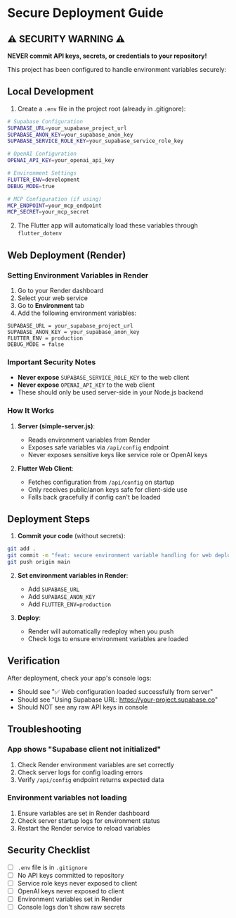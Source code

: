 # Secure Deployment Guide

## ⚠️ SECURITY WARNING ⚠️

**NEVER commit API keys, secrets, or credentials to your repository!**

This project has been configured to handle environment variables securely:

## Local Development

1. Create a `.env` file in the project root (already in .gitignore):
```bash
# Supabase Configuration
SUPABASE_URL=your_supabase_project_url
SUPABASE_ANON_KEY=your_supabase_anon_key
SUPABASE_SERVICE_ROLE_KEY=your_supabase_service_role_key

# OpenAI Configuration  
OPENAI_API_KEY=your_openai_api_key

# Environment Settings
FLUTTER_ENV=development
DEBUG_MODE=true

# MCP Configuration (if using)
MCP_ENDPOINT=your_mcp_endpoint
MCP_SECRET=your_mcp_secret
```

2. The Flutter app will automatically load these variables through `flutter_dotenv`

## Web Deployment (Render)

### Setting Environment Variables in Render

1. Go to your Render dashboard
2. Select your web service
3. Go to **Environment** tab
4. Add the following environment variables:

```
SUPABASE_URL = your_supabase_project_url
SUPABASE_ANON_KEY = your_supabase_anon_key  
FLUTTER_ENV = production
DEBUG_MODE = false
```

### Important Security Notes

- **Never expose** `SUPABASE_SERVICE_ROLE_KEY` to the web client
- **Never expose** `OPENAI_API_KEY` to the web client
- These should only be used server-side in your Node.js backend

### How It Works

1. **Server (simple-server.js)**:
   - Reads environment variables from Render
   - Exposes safe variables via `/api/config` endpoint
   - Never exposes sensitive keys like service role or OpenAI keys

2. **Flutter Web Client**:
   - Fetches configuration from `/api/config` on startup
   - Only receives public/anon keys safe for client-side use
   - Falls back gracefully if config can't be loaded

## Deployment Steps

1. **Commit your code** (without secrets):
```bash
git add .
git commit -m "feat: secure environment variable handling for web deployment"
git push origin main
```

2. **Set environment variables in Render**:
   - Add `SUPABASE_URL`
   - Add `SUPABASE_ANON_KEY`
   - Add `FLUTTER_ENV=production`

3. **Deploy**:
   - Render will automatically redeploy when you push
   - Check logs to ensure environment variables are loaded

## Verification

After deployment, check your app's console logs:
- Should see "✅ Web configuration loaded successfully from server"
- Should see "Using Supabase URL: https://your-project.supabase.co"
- Should NOT see any raw API keys in console

## Troubleshooting

### App shows "Supabase client not initialized"
1. Check Render environment variables are set correctly
2. Check server logs for config loading errors
3. Verify `/api/config` endpoint returns expected data

### Environment variables not loading
1. Ensure variables are set in Render dashboard
2. Check server startup logs for environment status
3. Restart the Render service to reload variables

## Security Checklist

- [ ] `.env` file is in `.gitignore`
- [ ] No API keys committed to repository
- [ ] Service role keys never exposed to client
- [ ] OpenAI keys never exposed to client
- [ ] Environment variables set in Render
- [ ] Console logs don't show raw secrets

